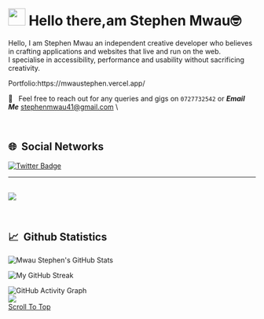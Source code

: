 # <img src="https://cdn.jsdelivr.net/gh/Th3Wall/assets-cdn/PersonalGithubReadme/HandGreet.gif" width="35px" id="start" />&nbsp;<b>Hello there,am Stephen Mwau🤓 </b>

<!-- <img align="right" style="height:auto;" alt="" width="180" class="avatar avatar-user width-full border color-bg-primary" src="https://avatars.githubusercontent.com/makaubenson">
<p aligh="left"> -->

  <p> Hello, I am Stephen Mwau an independent creative developer who believes in crafting applications and websites that live and run on the web.</br>I specialise in accessibility, performance and usability without sacrificing creativity.

  <p>Portfolio:https://mwaustephen.vercel.app/</p>

📱 &nbsp; Feel free to reach out for any queries and gigs on `0727732542` or **_Email Me_** <stephenmwau41@gmail.com> \

</p>
<br>

<h2>🌐 &nbsp;Social Networks</h2>

<!-- [![Linkedin Badge](https://img.shields.io/badge/-LinkedIn-blue?style=flat-square&logo=Linkedin&logoColor=white&link=https://www.linkedin.com/in/makaubenson/)](https://www.linkedin.com/in/makaubenson/) -->

[![Twitter Badge](https://img.shields.io/badge/-Twitter_-1ca0f1?style=flat-square&labelColor=1ca0f1&logo=twitter&logoColor=white&link=https://twitter.com/_makaubenson)](https://twitter.com/Stephen_M_Mwau)

</p>
<hr/>
<br/>

<!-- most used languages -->
  <img src = "https://github-readme-stats.vercel.app/api/top-langs/?username=MwauStephen&hide=css,java,html&theme=tokyonight">
</p>

<br />
<h2>📈 &nbsp;Github Statistics</h2>
<span align="left">

![Mwau Stephen's GitHub Stats](https://github-readme-stats.vercel.app/api?username=MwauStephen&show_icons=true&hide_border=true&bg_color=3D3D3D&title_color=00E6FE&icon_color=00E6FE&text_color=FFFFFF)
</span>
<span align="left">

![My GitHub Streak](https://github-readme-streak-stats.herokuapp.com?user=MwauStephen&hide_border=true&theme=black-ice&background=3D3D3D&stroke=00E6FE)
</span>

![GitHub Activity Graph](https://activity-graph.herokuapp.com/graph?username=MwauStephen&bg_color=000000&color=4fff67&line=4fff67&point=ffffff&area=true&hide_border=true)
<br>
![](https://komarev.com/ghpvc/?username=MwauStephen&color=green)
<br>
[Scroll To Top](#start)
